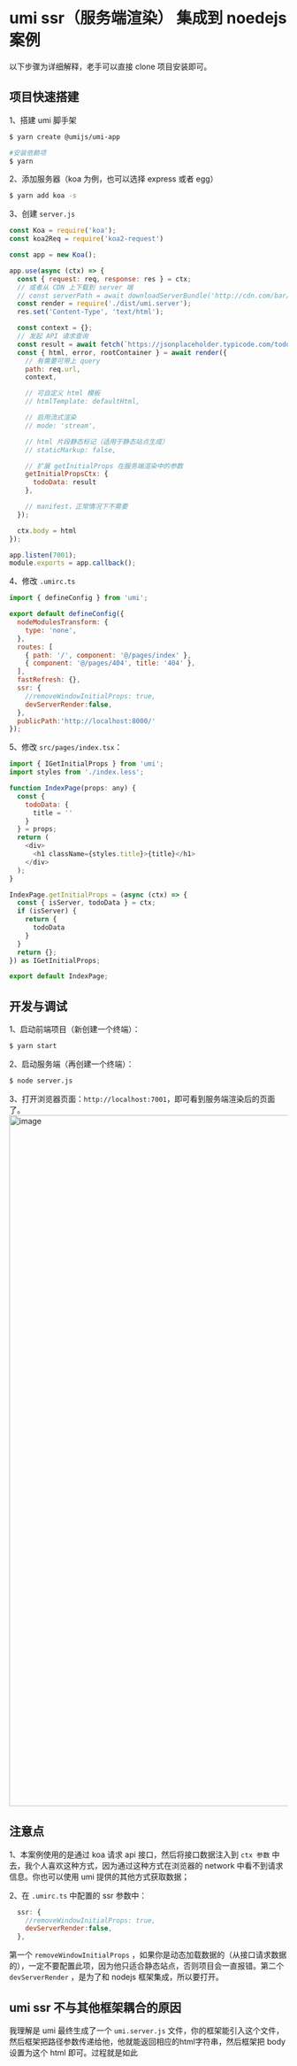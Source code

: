 # umi ssr（服务端渲染） 集成到 noedejs 案例

以下步骤为详细解释，老手可以直接 clone 项目安装即可。

## 项目快速搭建

1、搭建 umi 脚手架
```bash
$ yarn create @umijs/umi-app

#安装依赖项
$ yarn
```
2、添加服务器（koa 为例，也可以选择 express 或者 egg）
```bash
$ yarn add koa -s
```
3、创建 `server.js`
```javascript
const Koa = require('koa');
const koa2Req = require('koa2-request')

const app = new Koa();

app.use(async (ctx) => {
  const { request: req, response: res } = ctx;
  // 或者从 CDN 上下载到 server 端
  // const serverPath = await downloadServerBundle('http://cdn.com/bar/umi.server.js');
  const render = require('./dist/umi.server');
  res.set('Content-Type', 'text/html');

  const context = {};
  // 发起 API 请求查询
  const result = await fetch(`https://jsonplaceholder.typicode.com/todos/1`).then(res => res.json());
  const { html, error, rootContainer } = await render({
    // 有需要可带上 query
    path: req.url,
    context,

    // 可自定义 html 模板
    // htmlTemplate: defaultHtml,

    // 启用流式渲染
    // mode: 'stream',

    // html 片段静态标记（适用于静态站点生成）
    // staticMarkup: false,

    // 扩展 getInitialProps 在服务端渲染中的参数
    getInitialPropsCtx: {
      todoData: result
    },

    // manifest，正常情况下不需要
  });

  ctx.body = html
});

app.listen(7001);
module.exports = app.callback();

```
4、修改 `.umirc.ts`
```javascript
import { defineConfig } from 'umi';

export default defineConfig({
  nodeModulesTransform: {
    type: 'none',
  },
  routes: [
    { path: '/', component: '@/pages/index' },
    { component: '@/pages/404', title: '404' },
  ],
  fastRefresh: {},
  ssr: {
    //removeWindowInitialProps: true,
    devServerRender:false,
  },
  publicPath:'http://localhost:8000/'
});

```
5、修改 `src/pages/index.tsx`：
```javascript
import { IGetInitialProps } from 'umi';
import styles from './index.less';

function IndexPage(props: any) {
  const {
    todoData: {
      title = ''
    }
  } = props;
  return (
    <div>
      <h1 className={styles.title}>{title}</h1>
    </div>
  );
}

IndexPage.getInitialProps = (async (ctx) => {
  const { isServer, todoData } = ctx;
  if (isServer) {
    return {
      todoData
    }
  }
  return {};
}) as IGetInitialProps;

export default IndexPage;
```

## 开发与调试
1、启动前端项目（新创建一个终端）：
```bash
$ yarn start
```
2、启动服务端（再创建一个终端）：
```bash
$ node server.js
```
3、打开浏览器页面：`http://localhost:7001`，即可看到服务端渲染后的页面了。
<img width="1249" alt="image" src="https://user-images.githubusercontent.com/55080157/153545633-655c583c-5923-4a14-b09b-b6daafcfd77c.png">

## 注意点
1、本案例使用的是通过 koa 请求 api 接口，然后将接口数据注入到 `ctx 参数` 中去，我个人喜欢这种方式，因为通过这种方式在浏览器的 network 中看不到请求信息。你也可以使用 umi 提供的其他方式获取数据；

2、在 `.umirc.ts` 中配置的 ssr 参数中：
```javascript
  ssr: {
    //removeWindowInitialProps: true,
    devServerRender:false,
  },
```
第一个 `removeWindowInitialProps` ，如果你是动态加载数据的（从接口请求数据的），一定不要配置此项，因为他只适合静态站点，否则项目会一直报错。第二个 `devServerRender` ，是为了和 nodejs 框架集成，所以要打开。

## umi ssr 不与其他框架耦合的原因

我理解是 umi 最终生成了一个 `umi.server.js` 文件，你的框架能引入这个文件，然后框架把路径参数传递给他，他就能返回相应的html字符串，然后框架把 body 设置为这个 html 即可。过程就是如此

